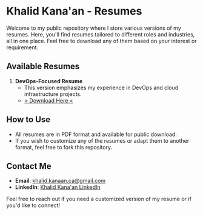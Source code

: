 # Khalid Kana'an - Resumes

Welcome to my public repository where I store various versions of my resumes. Here, you'll find resumes tailored to different roles and industries, all in one place. Feel free to download any of them based on your interest or requirement.

## Available Resumes

1. **DevOps-Focused Resume**
   - This version emphasizes my experience in DevOps and cloud infrastructure projects.
   - [> Download Here <](./Khalid-Kana'an-Resume-DevOps.pdf)

## How to Use
- All resumes are in PDF format and available for public download.
- If you wish to customize any of the resumes or adapt them to another format, feel free to fork this repository.

## Contact Me
- **Email**: [khalid.kanaan.ca@gmail.com](mailto:khalid.kanaan.ca@gmail.com)
- **LinkedIn**: [Khalid Kana'an LinkedIn](https://www.linkedin.com/in/khalid-kanaan-2308b0192/)

Feel free to reach out if you need a customized version of my resume or if you'd like to connect!

